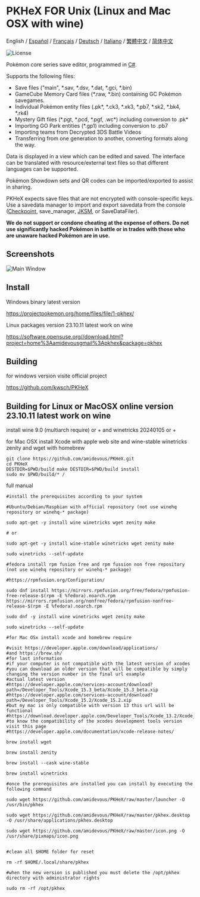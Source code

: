 PKHeX FOR Unix (Linux and Mac OSX with wine)
=====
<div>
  <span>English</span> / <a href=".github/README-es.md">Español</a> / <a href=".github/README-fr.md">Français</a> / <a href=".github/README-de.md">Deutsch</a> / <a href=".github/README-it.md">Italiano</a> / <a href=".github/README-zhHK.md">繁體中文</a> / <a href=".github/README-zh.md">简体中文</a>
</div>

![License](https://img.shields.io/badge/License-GPLv3-blue.svg)

Pokémon core series save editor, programmed in [C#](https://en.wikipedia.org/wiki/C_Sharp_%28programming_language%29).

Supports the following files:
* Save files ("main", \*.sav, \*.dsv, \*.dat, \*.gci, \*.bin)
* GameCube Memory Card files (\*.raw, \*.bin) containing GC Pokémon savegames.
* Individual Pokémon entity files (.pk\*, \*.ck3, \*.xk3, \*.pb7, \*.sk2, \*.bk4, \*.rk4)
* Mystery Gift files (\*.pgt, \*.pcd, \*.pgf, .wc\*) including conversion to .pk\*
* Importing GO Park entities (\*.gp1) including conversion to .pb7
* Importing teams from Decrypted 3DS Battle Videos
* Transferring from one generation to another, converting formats along the way.

Data is displayed in a view which can be edited and saved.
The interface can be translated with resource/external text files so that different languages can be supported.

Pokémon Showdown sets and QR codes can be imported/exported to assist in sharing.

PKHeX expects save files that are not encrypted with console-specific keys. Use a savedata manager to import and export savedata from the console ([Checkpoint](https://github.com/FlagBrew/Checkpoint), save_manager, [JKSM](https://github.com/J-D-K/JKSM), or SaveDataFiler).

**We do not support or condone cheating at the expense of others. Do not use significantly hacked Pokémon in battle or in trades with those who are unaware hacked Pokémon are in use.**

## Screenshots

![Main Window](https://i.imgur.com/HZs37cM.png)

## Install

Windows binary latest version

https://projectpokemon.org/home/files/file/1-pkhex/

Linux packages version 23.10.11 latest work on wine

https://software.opensuse.org//download.html?project=home%3Aamidevousgmail%3Apkhex&package=pkhex

## Building

for windows version visite official project

https://github.com/kwsch/PKHeX

## Building for Linux or MacOSX online version 23.10.11 latest work on wine

install wine 9.0 (multiarch require) or + and winetricks 20240105 or +

for Mac OSX install Xcode with apple web site and wine-stable winetricks zenity and wget with homebrew

```
git clone https://github.com/amidevous/PKHeX.git
cd PKHeX
DESTDIR=$PWD/build make DESTDIR=$PWD/build install
sudo mv $PWD/build/* /
```

full manual

```
#install the prerequisites according to your system

#Ubuntu/Debian/Raspbian with official repository (not use winehq repository or winehq-* package)

sudo apt-get -y install wine winetricks wget zenity make

# or

sudo apt-get -y install wine-stable winetricks wget zenity make

sudo winetricks --self-update

#fedora install rpm fusion free and rpm fussion non free repository (not use winehq repository or winehq-* package)

#https://rpmfusion.org/Configuration/

sudo dnf install https://mirrors.rpmfusion.org/free/fedora/rpmfusion-free-release-$(rpm -E %fedora).noarch.rpm https://mirrors.rpmfusion.org/nonfree/fedora/rpmfusion-nonfree-release-$(rpm -E %fedora).noarch.rpm

sudo dnf -y install wine winetricks wget zenity make

sudo winetricks --self-update

#for Mac OSx install xcode and homebrew require

#visit https://developer.apple.com/download/applications/
#and https://brew.sh/
#for last information
#if your computer is not compatible with the latest version of xcodes
#you can download an older version that will be compatible by simply changing the version number in the final url example
#actual latest version
#https://developer.apple.com/services-account/download?path=/Developer_Tools/Xcode_15.3_beta/Xcode_15.3_beta.xip
#https://developer.apple.com/services-account/download?path=/Developer_Tools/Xcode_15.2/Xcode_15.2.xip
#but my mac is only compatible with version 13 this url will be functional
#https://download.developer.apple.com/Developer_Tools/Xcode_13.2/Xcode_13.2.xip
#to know the compatibility of the xcodes development tools version visit this page
#https://developer.apple.com/documentation/xcode-release-notes/

brew install wget

brew install zenity

brew install --cask wine-stable

brew install winetricks

#once the prerequisites are installed you can install by executing the following command

sudo wget https://github.com/amidevous/PKHeX/raw/master/launcher -O /usr/bin/pkhex

sudo wget https://github.com/amidevous/PKHeX/raw/master/pkhex.desktop -O /usr/share/applications/pkhex.desktop

sudo wget https://github.com/amidevous/PKHeX/raw/master/icon.png -O /usr/share/pixmaps/icon.png


#clean all $HOME folder for reset

rm -rf $HOME/.local/share/pkhex

#when the new version is published you must delete the /opt/pkhex directory with administrator rights

sudo rm -rf /opt/pkhex
```
